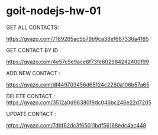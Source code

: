 # goit-nodejs-hw-01

GET ALL CONTACTS:

https://gyazo.com/7189265ac5b79b9ca38ef687336a4185

GET CONTACT BY ID :

https://gyazo.com/4e57c5e9ace8f73fe602984242400f99

ADD NEW CONTACT :

https://gyazo.com/df449703456d65124c2260a106b57a65

DELETE CONTACT :
https://gyazo.com/3512a0d96380f9dc046bc246e22d7205

UPDATE CONTACT :

https://gyazo.com/7dbf82dc3f65011bdf56168edc4ac448
